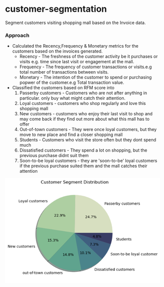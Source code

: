 # customer-segmentation
Segment customers visiting shopping mall based on the Invoice data.

### Approach
* Calculated the Recency,Frequency & Monetary metrics for the customers based on the invoices generated.
  * Recency - The freshness of the customer activity be it purchases or visits e.g. time since last visit or engagement at the mall.
  * Frequency - The frequency of customer transactions or visits.e.g total number of transactions between visits.  
  * Monetary - The intention of the customer to spend or purchasing popwer of the customer.e.g Total transaction value.
* Classified the customers based on RFM score into
  1. Passerby customers - Customers who are not after anything in particular. only buy what might catch their attention.
  2. Loyal customers - customers who shop regularly and love this shopping mall
  3. New customers - customers who enjoy their last visit to shop and may come back if they find out more about what this mall has to offer
  4. Out-of-town customers - They were once loyal customers, but they move to new place and find a closer shopping mall
  5. Students - Customers who visit the store often but they dont spend much
  6. Dissatisfied customers - They spend a lot on shopping, but the previous purchase didnt suit them
  7. Soon-to-be loyal customers - they are 'soon-to-be' loyal customers if the previous purchase suited them and the mall catches their attention

![Segmentation](segmentation.png)


